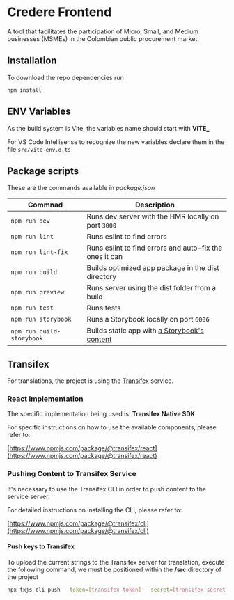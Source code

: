 # Credere Frontend

A tool that facilitates the participation of Micro, Small, and Medium businesses (MSMEs) in the Colombian public procurement market.

## Installation

To download the repo dependencies run

```
npm install
```

## ENV Variables

As the build system is Vite, the variables name should start with **VITE\_**

For VS Code Intellisense to recognize the new variables declare them in the file `src/vite-env.d.ts`

## Package scripts

These are the commands available in _package.json_

| Commnad                   | Description                                                                                                   |
| ------------------------- | ------------------------------------------------------------------------------------------------------------- |
| `npm run dev`             | Runs dev server with the HMR locally on port `3000`                                                           |
| `npm run lint`            | Runs eslint to find errors                                                                                    |
| `npm run lint-fix`        | Runs eslint to find errors and auto-fix the ones it can                                                       |
| `npm run build`           | Builds optimized app package in the dist directory                                                            |
| `npm run preview`         | Runs server using the dist folder from a build                                                                |
| `npm run test`            | Runs tests                                                                                                    |
| `npm run storybook`       | Runs a Storybook locally on port `6006`                                                                       |
| `npm run build-storybook` | Builds static app with [a Storybook's content](https://storybook.js.org/docs/react/sharing/publish-storybook) |

## Transifex

For translations, the project is using the [Transifex](https://developers.transifex.com/docs/javascript-sdk-setup) service.

### React Implementation

The specific implementation being used is: **Transifex Native SDK**

For specific instructions on how to use the available components, please refer to:

[https://www.npmjs.com/package/@transifex/react](https://www.npmjs.com/package/@transifex/react)

### Pushing Content to Transifex Service

It's necessary to use the Transifex CLI in order to push content to the service server.

For detailed instructions on installing the CLI, please refer to:

[https://www.npmjs.com/package/@transifex/cli](https://www.npmjs.com/package/@transifex/cli)

#### Push keys to Transifex

To upload the current strings to the Transifex server for translation, execute the following command, we must be positioned within the **/src** directory of the project

```bash
npx txjs-cli push --token=[transifex-token] --secret=[transifex-secret]
```
